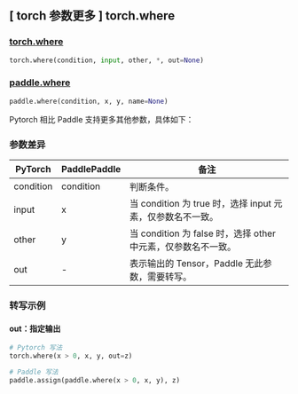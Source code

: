 ## [ torch 参数更多 ] torch.where

### [torch.where](https://pytorch.org/docs/stable/generated/torch.where.html)

```python
torch.where(condition, input, other, *, out=None)
```

### [paddle.where](https://www.paddlepaddle.org.cn/documentation/docs/zh/api/paddle/where_cn.html)

```python
paddle.where(condition, x, y, name=None)
```

Pytorch 相比 Paddle 支持更多其他参数，具体如下：

### 参数差异
| PyTorch       | PaddlePaddle | 备注                                                   |
| ------------- | ------------ | ------------------------------------------------------ |
| condition     | condition    | 判断条件。                             |
| input         | x            | 当 condition 为 true 时，选择 input 元素，仅参数名不一致。 |
| other         | y            | 当 condition 为 false 时，选择 other 中元素，仅参数名不一致。 |
| out           | -            | 表示输出的 Tensor，Paddle 无此参数，需要转写。 |

### 转写示例

#### out：指定输出

```python
# Pytorch 写法
torch.where(x > 0, x, y, out=z)

# Paddle 写法
paddle.assign(paddle.where(x > 0, x, y), z)
```
